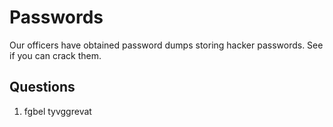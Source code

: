 # Passwords
Our officers have obtained password dumps storing hacker passwords. See if you can crack them.

## Questions
1. fgbel tyvggrevat
